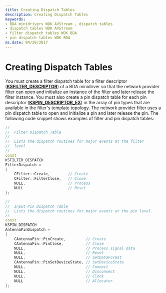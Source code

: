 ```yaml
---
title: Creating Dispatch Tables
description: Creating Dispatch Tables
keywords:
- BDA minidrivers WDK AVStream , dispatch tables
- dispatch tables WDK AVStream
- filter dispatch tables WDK BDA
- pin dispatch tables WDK BDA
ms.date: 04/20/2017
---
```


# Creating Dispatch Tables





You must create a filter dispatch table for a filter descriptor ([**KSFILTER\_DESCRIPTOR**](/windows-hardware/drivers/ddi/ks/ns-ks-_ksfilter_descriptor)) of a BDA minidriver so that the network provider filter can open and initialize an instance of the filter and later release the filter instance. You must also create a pin dispatch table for each pin descriptor ([**KSPIN\_DESCRIPTOR\_EX**](/windows-hardware/drivers/ddi/ks/ns-ks-_kspin_descriptor_ex)) in the array of pin types that are available in the filter's template topology. The network provider filter uses a pin dispatch table to open and initialize a pin and later release the pin. The following code snippet shows examples of filter and pin dispatch tables:

```cpp
//
//  Filter Dispatch Table
//
//  Lists the dispatch routines for major events at the filter
//  level.
//
const
KSFILTER_DISPATCH
FilterDispatch =
{
    CFilter::Create,        // Create
    CFilter::FilterClose,   // Close
    NULL,                   // Process
    NULL                    // Reset
};

//
//  Input Pin Dispatch Table
//  Lists the dispatch routines for major events at the pin level.
//
const
KSPIN_DISPATCH
AntennaPinDispatch =
{
    CAntennaPin::PinCreate,         // Create
    CAntennaPin::PinClose,          // Close
    NULL,                           // Process signal data
    NULL,                           // Reset
    NULL,                           // SetDataFormat
    CAntennaPin::PinSetDeviceState, // SetDeviceState
    NULL,                           // Connect
    NULL,                           // Disconnect
    NULL,                           // Clock
    NULL                            // Allocator
};
```

 


